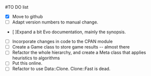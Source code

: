 #TO DO list

* [x] Move to github
* [ ] Adapt version numbers to manual change.
* [ ]Expand a bit Evo documentation, mainly the synopsis.
* [ ] Incorporate changes in code to the CPAN module 
* [ ] Create a Game class to store game results -- almost there
* [ ] Refactor the whole hierarchy, and create a Meta class that applies
   heuristics to algorithms
* [ ] Put this online.
* [ ] Refactor to use Data::Clone. Clone::Fast is dead.
